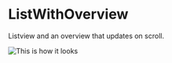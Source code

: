 # ListWithOverview

Listview and an overview that updates on scroll.

![This is how it looks](images/ListViewWithOverview.gif)
